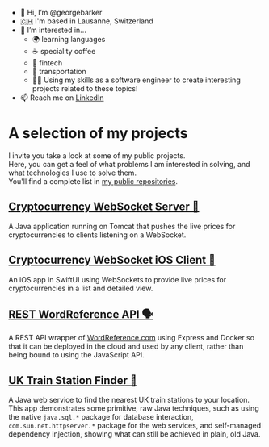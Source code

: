 - 👋 Hi, I’m @georgebarker
- 🇨🇭 I'm based in Lausanne, Switzerland
- 👀 I’m interested in...
  - 🌍  learning languages
  - ☕️  speciality coffee
  - 💸  fintech
  - 🚆  transportation
  - 👨‍💻  Using my skills as a software engineer to create interesting projects related to these topics!
- 📫 Reach me on [LinkedIn](https://www.linkedin.com/in/georgebarker97/)

# A selection of my projects
I invite you take a look at some of my public projects.  
  Here, you can get a feel of what problems I am interested in solving, and what technologies I use to solve them.  
  You'll find a complete list in [my public repositories](https://github.com/georgebarker?tab=repositories).

<!--
Under maintenance!
## [SBB CFF FFS - Passenger display 🚞🇨🇭](https://sbb-cff-ffs.up.railway.app)
A React app using a Java & Spring Boot backend, deployed in Google Cloud, that recreates in real time the passenger information displays seen on train platforms throughout Switzerland, using SBB's display API.
-->

## [Cryptocurrency WebSocket Server 🤑](https://github.com/georgebarker/crypto-websocket-server)
A Java application running on Tomcat that pushes the live prices for cryptocurrencies to clients listening on a WebSocket.

## [Cryptocurrency WebSocket iOS Client 📱](https://github.com/georgebarker/ios-crypto-websocket-client)
An iOS app in SwiftUI using WebSockets to provide live prices for cryptocurrencies in a list and detailed view.

## [REST WordReference API 🗣️](https://github.com/georgebarker/rest-wordreference-api)
 A REST API wrapper of [WordReference.com](https://wordreference.com) using Express and Docker so that it can be deployed in the cloud and used by any client, rather than being bound to using the JavaScript API. 

## [UK Train Station Finder 🚉](https://github.com/georgebarker/StationServer)
A Java web service to find the nearest UK train stations to your location.  
  This app demonstrates some primitive, raw Java techniques, such as using the native `java.sql.*` package for database interaction, `com.sun.net.httpserver.*` package for the web services, and self-managed dependency injection, showing what can still be achieved in plain, old Java.

<!---
georgebarker/georgebarker is a ✨ special ✨ repository because its `README.md` (this file) appears on your GitHub profile.
You can click the Preview link to take a look at your changes.
--->
